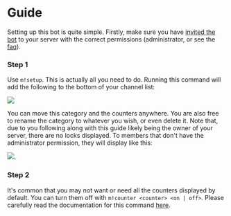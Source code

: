 # Guide

Setting up this bot is quite simple. Firstly, make sure you have [invited the bot](https://membercount.net/invite?from=docs-guide) to your server with the correct permissions (administrator, or see the [faq](faq)).

### Step 1
Use `m!setup`. This is actually all you need to do. Running this command will add the following to the bottom of your channel list:

![](https://i.imgur.com/yVlZFsh.png)

You can move this category and the counters anywhere. You are also free to rename the category to whatever you wish, or even delete it.
Note that, due to you following along with this guide likely being the owner of your server, there are no locks displayed.
To members that don't have the administrator permission, they will display like this:

![](https://i.imgur.com/ebEkWBU.png).

### Step 2
It's common that you may not want or need all the counters displayed by default. You can turn them off with `m!counter <counter> <on | off>`.
Please carefully read the documentation for this command [here](commands?id=counter).